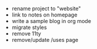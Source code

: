 - rename project to "website"
- link to notes on homepage
- write a sample blog in org mode
- migrate styles
- remove 11ty
- remove/update /uses page
